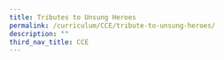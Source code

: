 ```yaml
---
title: Tributes to Unsung Heroes
permalink: /curriculum/CCE/tribute-to-unsung-heroes/
description: ""
third_nav_title: CCE
---
```


